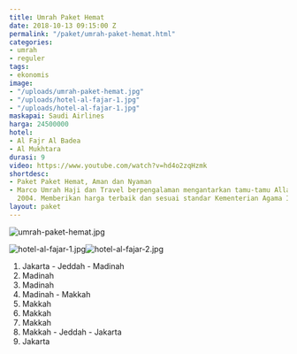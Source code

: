 ```yaml
---
title: Umrah Paket Hemat
date: 2018-10-13 09:15:00 Z
permalink: "/paket/umrah-paket-hemat.html"
categories:
- umrah
- reguler
tags:
- ekonomis
image:
- "/uploads/umrah-paket-hemat.jpg"
- "/uploads/hotel-al-fajar-1.jpg"
- "/uploads/hotel-al-fajar-1.jpg"
maskapai: Saudi Airlines
harga: 24500000
hotel:
- Al Fajr Al Badea
- Al Mukhtara
durasi: 9
video: https://www.youtube.com/watch?v=hd4o2zqHzmk
shortdesc:
- Paket Paket Hemat, Aman dan Nyaman
- Marco Umrah Haji dan Travel berpengalaman mengantarkan tamu-tamu Allah sejak tahun
  2004. Memberikan harga terbaik dan sesuai standar Kementerian Agama Indonesia.
layout: paket
---
```


![umrah-paket-hemat.jpg](/uploads/umrah-paket-hemat.jpg)

![hotel-al-fajar-1.jpg](/uploads/hotel-al-fajar-1.jpg)![hotel-al-fajar-2.jpg](/uploads/hotel-al-fajar-2.jpg)

1. Jakarta - Jeddah - Madinah
2. Madinah
3. Madinah
4. Madinah - Makkah
5. Makkah
6. Makkah
7. Makkah
8. Makkah - Jeddah - Jakarta
9. Jakarta